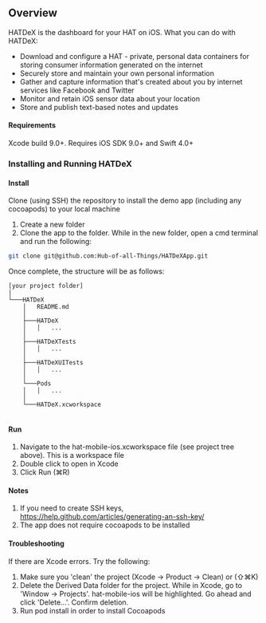 ## Overview
HATDeX is the dashboard for your HAT on iOS. What you can do with HATDeX:

- Download and configure a HAT - private, personal data containers for storing consumer information generated on the internet
- Securely store and maintain your own personal information
- Gather and capture information that's created about you by internet services like Facebook and Twitter
- Monitor and retain iOS sensor data about your location
- Store and publish text-based notes and updates

#### Requirements
Xcode build 9.0+. Requires iOS SDK 9.0+ and Swift 4.0+

### Installing and Running HATDeX
#### Install
Clone (using SSH) the repository to install the demo app (including any cocoapods) to your local machine

1. Create a new folder
2. Clone the app to the folder. While in the new folder, open a cmd terminal and run the following: 
```sh
git clone git@github.com:Hub-of-all-Things/HATDeXApp.git
```

Once complete, the structure will be as follows:

```
[your project folder]
│
└───HATDeX
    │   README.md
    │
    ├───HATDeX
    │   │   ...
    │
    ├───HATDeXTests
    │   │   ...
    │
    ├───HATDeXUITests
    │   │   ...
    │
    └───Pods
    │   │   ...
    │
    └───HATDeX.xcworkspace
    
```

#### Run
1. Navigate to the hat-mobile-ios.xcworkspace file (see project tree above). This is a workspace file
2. Double click to open in Xcode
3. Click Run (⌘R)

#### Notes
1. If you need to create SSH keys, https://help.github.com/articles/generating-an-ssh-key/
2. The app does not require cocoapods to be installed

#### Troubleshooting
If there are Xcode errors. Try the following:

1. Make sure you 'clean' the project (Xcode -> Product -> Clean) or (⇧⌘K)
2. Delete the Derived Data folder for the project. While in Xcode, go to 'Window -> Projects'. hat-mobile-ios will be highlighted. Go ahead and click 'Delete...'. Confirm deletion.
3. Run pod install in order to install Cocoapods
